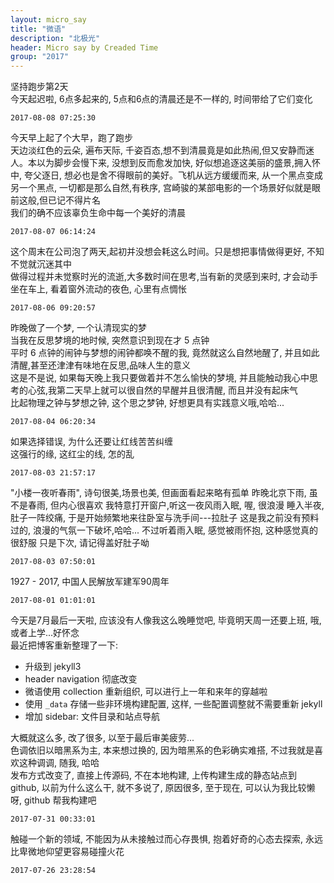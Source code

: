 ```yaml
---
layout: micro_say
title: "微语"
description: "北极光"
header: Micro say by Creaded Time
group: "2017"
---
```

坚持跑步第2天  
今天起迟啦, 6点多起来的, 5点和6点的清晨还是不一样的, 时间带给了它们变化  

	2017-08-08 07:25:30

今天早上起了个大早，跑了跑步  
天边淡红色的云朵, 遍布天际, 千姿百态,想不到清晨竟是如此热闹,但又安静而迷人。本以为脚步会慢下来, 没想到反而愈发加快, 好似想追逐这美丽的盛景,拥入怀中, 夸父逐日, 想必也是舍不得眼前的美好。飞机从远方缓缓而来, 从一个黑点变成另一个黑点, 一切都是那么自然,有秩序, 宫崎骏的某部电影的一个场景好似就是眼前这般,但已记不得片名  
我们的确不应该辜负生命中每一个美好的清晨  

	2017-08-07 06:14:24

这个周末在公司泡了两天,起初并没想会耗这么时间。只是想把事情做得更好, 不知不觉就沉迷其中  
做得过程并未觉察时光的流逝,大多数时间在思考,当有新的灵感到来时, 才会动手  
坐在车上, 看着窗外流动的夜色, 心里有点惆怅  

	2017-08-06 09:20:57

昨晚做了一个梦, 一个认清现实的梦  
当我在反思梦境的地时候, 突然意识到现在才 5 点钟  
平时 6 点钟的闹钟与梦想的闹钟都唤不醒的我, 竟然就这么自然地醒了, 并且如此清醒,甚至还津津有味地在反思,品味人生的意义  
这是不是说, 如果每天晚上我只要做着并不怎么愉快的梦境, 并且能触动我心中思考的心弦,我第二天早上就可以很自然的早醒并且很清醒, 而且并没有起床气  
比起物理之钟与梦想之钟, 这个思之梦钟, 好想更具有实践意义哦,哈哈...

	2017-08-04 06:20:34

如果选择错误, 为什么还要让红线苦苦纠缠  
这强行的缘, 这红尘的线, 怎的乱  

	2017-08-03 21:57:17

"小楼一夜听春雨", 诗句很美,场景也美, 但画面看起来略有孤单
昨晚北京下雨, 虽不是春雨, 但内心很喜欢
我特意打开窗户,听这一夜风雨入眠, 喔, 很浪漫
睡入半夜, 肚子一阵绞痛, 于是开始频繁地来往卧室与洗手间---拉肚子
这是我之前没有预料过的, 浪漫的气氛一下破坏,哈哈...
不过听着雨入眠, 感觉被雨怀抱, 这种感觉真的很舒服
只是下次, 请记得盖好肚子呦

	2017-08-03 07:50:01

1927 - 2017, 中国人民解放军建军90周年  

	2017-08-01 01:01:01

今天是7月最后一天啦, 应该没有人像我这么晚睡觉吧, 毕竟明天周一还要上班, 哦, 或者上学...好怀念  
最近把博客重新整理了一下:  
- 升级到 jekyll3
- header navigation 彻底改变
- 微语使用 collection 重新组织, 可以进行上一年和来年的穿越啦
- 使用 `_data` 存储一些非环境构建配置, 这样, 一些配置调整就不需要重新 jekyll
- 增加 sidebar: 文件目录和站点导航

大概就这么多, 改了很多, 以至于最后审美疲劳...  
色调依旧以暗黑系为主, 本来想过换的, 因为暗黑系的色彩确实难搭, 不过我就是喜欢这种调调, 随我, 哈哈  
发布方式改变了, 直接上传源码, 不在本地构建, 上传构建生成的静态站点到 github, 以前为什么这么干, 就不多说了, 原因很多, 至于现在, 可以认为我比较懒呀, github 帮我构建吧  


	2017-07-31 00:33:01

触碰一个新的领域, 不能因为从未接触过而心存畏惧, 抱着好奇的心态去探索, 永远比卑微地仰望更容易碰撞火花  

	2017-07-26 23:28:54
